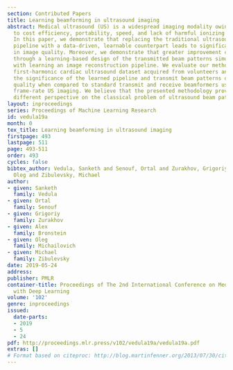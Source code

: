```yaml
---
section: Contributed Papers
title: Learning beamforming in ultrasound imaging
abstract: Medical ultrasound (US) is a widespread imaging modality owing its popularity
  to cost efficiency, portability, speed, and lack of harmful ionizing radiation.
  In this paper, we demonstrate that replacing the traditional ultrasound processing
  pipeline with a data-driven, learnable counterpart leads to significant improvement
  in image quality. Moreover, we demonstrate that greater improvement can be achieved
  through a learning-based design of the transmitted beam patterns simultaneously
  with learning an image reconstruction pipeline. We evaluate our method on an in-vivo
  first-harmonic cardiac ultrasound dataset acquired from volunteers and demonstrate
  the significance of the learned pipeline and transmit beam patterns on the image
  quality when compared to standard transmit and receive beamformers used in high
  frame-rate US imaging. We believe that the presented methodology provides a fundamentally
  different perspective on the classical problem of ultrasound beam pattern design.
layout: inproceedings
series: Proceedings of Machine Learning Research
id: vedula19a
month: 0
tex_title: Learning beamforming in ultrasound imaging
firstpage: 493
lastpage: 511
page: 493-511
order: 493
cycles: false
bibtex_author: Vedula, Sanketh and Senouf, Ortal and Zurakhov, Grigoriy and Bronstein, Alex and Michailovich,
  Oleg and Zibulevsky, Michael
author:
- given: Sanketh
  family: Vedula
- given: Ortal
  family: Senouf
- given: Grigoriy
  family: Zurakhov
- given: Alex
  family: Bronstein
- given: Oleg
  family: Michailovich
- given: Michael
  family: Zibulevsky
date: 2019-05-24
address: 
publisher: PMLR
container-title: Proceedings of The 2nd International Conference on Medical Imaging
  with Deep Learning
volume: '102'
genre: inproceedings
issued:
  date-parts:
  - 2019
  - 5
  - 24
pdf: http://proceedings.mlr.press/v102/vedula19a/vedula19a.pdf
extras: []
# Format based on citeproc: http://blog.martinfenner.org/2013/07/30/citeproc-yaml-for-bibliographies/
---
```

